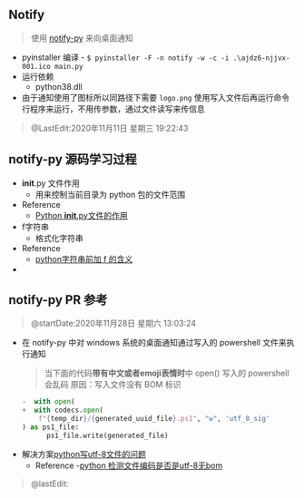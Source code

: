 <!--
 * @Author: your name
 * @Date: 2020-11-10 15:21:11
 * @LastEditTime: 2020-11-28 17:05:11
 * @LastEditors: Please set LastEditors
 * @Description: In User Settings Edit
 * @FilePath: \project\README.md
-->
## Notify
  > 使用 [notify-py](https://github.com/ms7m/notify-py) 来向桌面通知
  -  pyinstaller 编译
    - `$ pyinstaller -F -n notify -w -c -i .\ajdz6-njjvx-001.ico main.py`
  - 运行依赖
    - python38.dll
  - 由于通知使用了图标所以同路径下需要 `logo.png`
  使用写入文件后再运行命令行程序来运行，不用传参数，通过文件读写来传信息

  > @LastEdit:2020年11月11日 星期三 19:22:43

## notify-py 源码学习过程
  - __init__.py 文件作用
    - 用来控制当前目录为 python 包的文件范围
  - Reference
    - [Python __init__.py文件的作用](https://www.cnblogs.com/wcwnina/p/9329086.html)
  - f字符串
    - 格式化字符串
  - Reference
    - [python字符串前加 f 的含义](https://blog.csdn.net/qq_43463045/article/details/93890436)
  - 

## notify-py PR 参考
  > @startDate:2020年11月28日 星期六 13:03:24

  - 在 notify-py 中对 windows 系统的桌面通知通过写入的 powershell 文件来执行通知
    > 当下面的代码**带有中文或者emoji表情时**中 open() 写入的 powershell 会乱码 
    > 原因：写入文件没有 BOM 标识
    ```python
    -  with open(
    +  with codecs.open(
        f"{temp_dir}/{generated_uuid_file}.ps1", "w", 'utf_8_sig'
    ) as ps1_file:
          ps1_file.write(generated_file)
    ```
  - 解决方案[python写utf-8文件的问题](https://segmentfault.com/q/1010000000131965)
    - Reference
    -[python 检测文件编码是否是utf-8无bom](https://blog.csdn.net/shuryuu/article/details/80564074)

  > @lastEdit:
